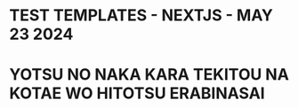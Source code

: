 # TEST TEMPLATES - NEXTJS - MAY 23 2024

# YOTSU NO NAKA KARA TEKITOU NA KOTAE WO HITOTSU ERABINASAI